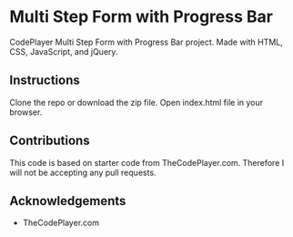# Multi Step Form with Progress Bar
CodePlayer Multi Step Form with Progress Bar project. Made with HTML, CSS, JavaScript, and jQuery.

## Instructions
Clone the repo or download the zip file. Open index.html file in your browser.

## Contributions
This code is based on starter code from TheCodePlayer.com. Therefore I will not be accepting any pull requests.

## Acknowledgements
* TheCodePlayer.com
